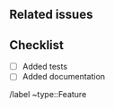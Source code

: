 <!-- Provide a detailed description of this merge request here. -->

## Related issues

<!-- Add links to the issues related to this feature. -->

## Checklist

* [ ] Added tests
* [ ] Added documentation

/label ~type::Feature
